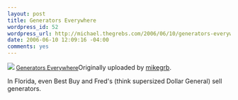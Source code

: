 ```yaml
--- 
layout: post
title: Generators Everywhere
wordpress_id: 52
wordpress_url: http://michael.thegrebs.com/2006/06/10/generators-everywhere/
date: 2006-06-10 12:09:16 -04:00
comments: yes
---
```

<a title="photo sharing" href="http://www.flickr.com/photos/mikegrb/164270242/"><img src="http://static.flickr.com/45/164270242_f69db8933f.jpg" /></a><span style="font-size: 0.9em; margin-top: 0px">
<a href="http://www.flickr.com/photos/mikegrb/164270242/">Generators Everywhere</a></span>Originally uploaded by <a href="http://www.flickr.com/people/mikegrb/">mikegrb</a>.

In Florida, even Best Buy and Fred's (think supersized Dollar General) sell generators.
<br clear="all" />
